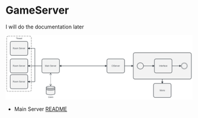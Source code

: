 # GameServer
I will do the documentation later

![Datagram](/diagram.jpg)

- Main Server [README](GameServerV1/README.md)









